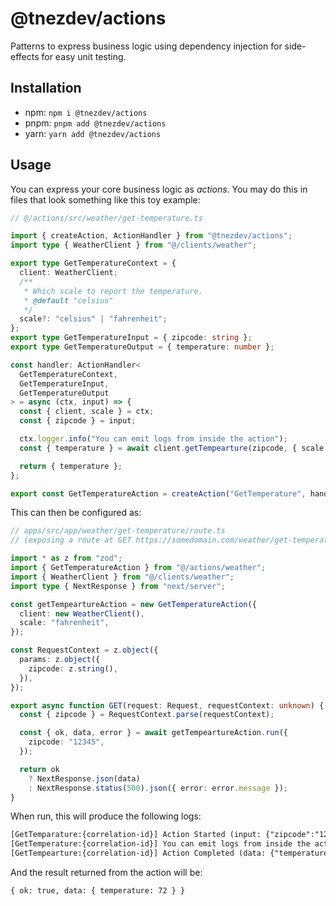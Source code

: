 # @tnezdev/actions

Patterns to express business logic using dependency injection for side-effects for easy unit testing.

## Installation

- npm: `npm i @tnezdev/actions`
- pnpm: `pnpm add @tnezdev/actions`
- yarn: `yarn add @tnezdev/actions`

## Usage

You can express your core business logic as _actions_. You may do this in files that look something like this toy example:

```ts
// @/actions/src/weather/get-temperature.ts

import { createAction, ActionHandler } from "@tnezdev/actions";
import type { WeatherClient } from "@/clients/weather";

export type GetTemperatureContext = {
  client: WeatherClient;
  /**
   * Which scale to report the temperature.
   * @default "celsius"
   */
  scale?: "celsius" | "fahrenheit";
};
export type GetTemperatureInput = { zipcode: string };
export type GetTemperatureOutput = { temperature: number };

const handler: ActionHandler<
  GetTemperatureContext,
  GetTemperatureInput,
  GetTemperatureOutput
> = async (ctx, input) => {
  const { client, scale } = ctx;
  const { zipcode } = input;

  ctx.logger.info("You can emit logs from inside the action");
  const { temperature } = await client.getTempearture(zipcode, { scale });

  return { temperature };
};

export const GetTemperatureAction = createAction("GetTemperature", handler);
```

This can then be configured as:

```ts
// apps/src/app/weather/get-temperature/route.ts
// (exposing a route at GET https://somedomain.com/weather/get-temperature/[zipcode])

import * as z from "zod";
import { GetTemperatureAction } from "@/actions/weather";
import { WeatherClient } from "@/clients/weather";
import type { NextResponse } from "next/server";

const getTempeartureAction = new GetTemperatureAction({
  client: new WeatherClient(),
  scale: "fahrenheit",
});

const RequestContext = z.object({
  params: z.object({
    zipcode: z.string(),
  }),
});

export async function GET(request: Request, requestContext: unknown) {
  const { zipcode } = RequestContext.parse(requestContext);

  const { ok, data, error } = await getTempeartureAction.run({
    zipcode: "12345",
  });

  return ok
    ? NextResponse.json(data)
    : NextResponse.status(500).json({ error: error.message });
}
```

When run, this will produce the following logs:

```txt
[GetTemparature:{correlation-id}] Action Started (input: {"zipcode":"12345"})
[GetTemperature:{correlation-id}] You can emit logs from inside the action
[GetTempearture:{correlation-id}] Action Completed (data: {"temperature":"75˚F"})
```

And the result returned from the action will be:

```
{ ok: true, data: { temperature: 72 } }
```
